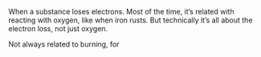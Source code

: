 When a substance loses electrons. Most of the time, it’s related with reacting with oxygen, like when iron rusts. But technically it’s all about the electron loss, not just oxygen.

Not always related to burning, for 
